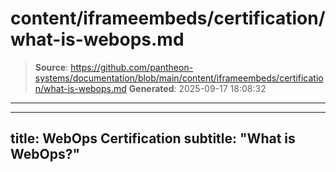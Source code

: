 # content/iframeembeds/certification/what-is-webops.md

> **Source**: https://github.com/pantheon-systems/documentation/blob/main/content/iframeembeds/certification/what-is-webops.md
> **Generated**: 2025-09-17 18:08:32

---

---
title: WebOps Certification
subtitle: "What is WebOps?"
---

<Partial file="certification-guide/what-is-webops.md" />
